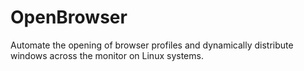 # OpenBrowser
Automate the opening of browser profiles and dynamically distribute windows across the monitor on Linux systems.
